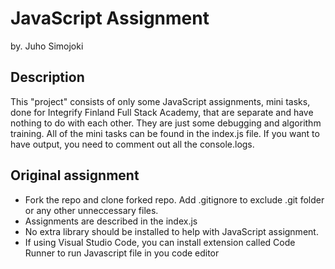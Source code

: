# JavaScript Assignment
by. Juho Simojoki

## Description

This "project" consists of only some JavaScript assignments, mini tasks, done for Integrify Finland Full Stack Academy, that are separate and have nothing to do with each other. They are just some debugging and algorithm training. All of the mini tasks can be found in the index.js file. If you want to have output, you need to comment out all the console.logs.

## Original assignment

* Fork the repo and clone forked repo. Add .gitignore to exclude .git folder or any other unneccessary files.
* Assignments are described in the index.js
* No extra library should be installed to help with JavaScript assignment.
* If using Visual Studio Code, you can install extension called Code Runner to
run Javascript file in you code editor
